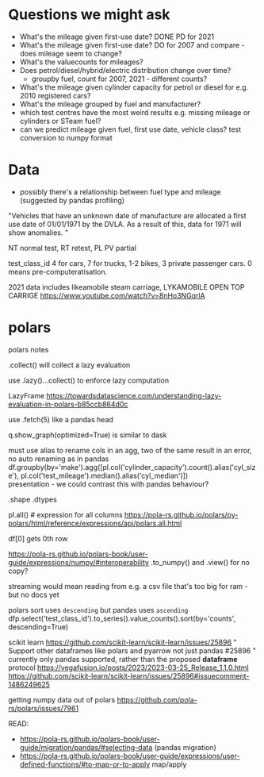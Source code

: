 # Questions we might ask

* What's the mileage given first-use date? DONE PD for 2021
* What's the mileage given first-use date? DO for 2007 and compare - does mileage seem to change?
* What's the valuecounts for mileages?
* Does petrol/diesel/hybrid/electric distribution change over time?
  * groupby fuel, count for 2007, 2021 - different counts?
* What's the mileage given cylinder capacity for petrol or diesel for e.g. 2010 registered cars?
* What's the mileage grouped by fuel and manufacturer?
* which test centres have the most weird results e.g. missing mileage or cylinders or STeam fuel?
* can we predict mileage given fuel, first use date, vehicle class? test conversion to numpy format

# Data

* possibly there's a relationship between fuel type and mileage (suggested by pandas profiling)

"Vehicles that have an unknown date of manufacture are allocated a first use date of 01/01/1971 by the DVLA. As a result of this, data for 1971 will show anomalies. "

NT normal test, RT retest, PL PV partial 

test_class_id 4 for cars, 7 for trucks, 1-2 bikes, 3 private passenger cars. 0 means pre-computeratisation.

2021 data includes likeamobile steam carriage, LYKAMOBILE 	OPEN TOP CARRIGE  https://www.youtube.com/watch?v=8nHo3NGqrlA

# polars

polars notes

.collect() will collect a lazy evaluation

use .lazy()...collect() to enforce lazy computation

LazyFrame https://towardsdatascience.com/understanding-lazy-evaluation-in-polars-b85ccb864d0c

use .fetch(5) like a pandas head

q.show_graph(optimized=True) is similar to dask

must use alias to rename cols in an agg, two of the same result in an error, no auto renaming as in pandas
df.groupby(by='make').agg([pl.col('cylinder_capacity').count().alias('cyl_size'), pl.col('test_mileage').median().alias('cyl_median')])\
presentation - we could contrast this with pandas behaviour?

.shape
.dtypes

pl.all() # expression for all columns https://pola-rs.github.io/polars/py-polars/html/reference/expressions/api/polars.all.html

df[0] gets 0th row

https://pola-rs.github.io/polars-book/user-guide/expressions/numpy/#interoperability
.to_numpy() and .view() for no copy?

streaming would mean reading from e.g. a csv file that's too big for ram - but no docs yet

polars sort uses `descending` but pandas uses `ascending` dfp.select('test_class_id').to_series().value_counts().sort(by='counts', descending=True)


scikit learn
https://github.com/scikit-learn/scikit-learn/issues/25896
" Support other dataframes like polars and pyarrow not just pandas #25896 "
currently only pandas supported, rather than the proposed __dataframe__ protocol
https://vegafusion.io/posts/2023/2023-03-25_Release_1.1.0.html
https://github.com/scikit-learn/scikit-learn/issues/25896#issuecomment-1486249625

getting numpy data out of polars
https://github.com/pola-rs/polars/issues/7961

READ: 

* https://pola-rs.github.io/polars-book/user-guide/migration/pandas/#selecting-data (pandas migration)
* https://pola-rs.github.io/polars-book/user-guide/expressions/user-defined-functions/#to-map-or-to-apply map/apply
